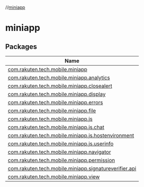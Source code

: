 //[miniapp](index.md)

# miniapp

## Packages

| Name |
|---|
| [com.rakuten.tech.mobile.miniapp](miniapp/com.rakuten.tech.mobile.miniapp/index.md) |
| [com.rakuten.tech.mobile.miniapp.analytics](miniapp/com.rakuten.tech.mobile.miniapp.analytics/index.md) |
| [com.rakuten.tech.mobile.miniapp.closealert](miniapp/com.rakuten.tech.mobile.miniapp.closealert/index.md) |
| [com.rakuten.tech.mobile.miniapp.display](miniapp/com.rakuten.tech.mobile.miniapp.display/index.md) |
| [com.rakuten.tech.mobile.miniapp.errors](miniapp/com.rakuten.tech.mobile.miniapp.errors/index.md) |
| [com.rakuten.tech.mobile.miniapp.file](miniapp/com.rakuten.tech.mobile.miniapp.file/index.md) |
| [com.rakuten.tech.mobile.miniapp.js](miniapp/com.rakuten.tech.mobile.miniapp.js/index.md) |
| [com.rakuten.tech.mobile.miniapp.js.chat](miniapp/com.rakuten.tech.mobile.miniapp.js.chat/index.md) |
| [com.rakuten.tech.mobile.miniapp.js.hostenvironment](miniapp/com.rakuten.tech.mobile.miniapp.js.hostenvironment/index.md) |
| [com.rakuten.tech.mobile.miniapp.js.userinfo](miniapp/com.rakuten.tech.mobile.miniapp.js.userinfo/index.md) |
| [com.rakuten.tech.mobile.miniapp.navigator](miniapp/com.rakuten.tech.mobile.miniapp.navigator/index.md) |
| [com.rakuten.tech.mobile.miniapp.permission](miniapp/com.rakuten.tech.mobile.miniapp.permission/index.md) |
| [com.rakuten.tech.mobile.miniapp.signatureverifier.api](miniapp/com.rakuten.tech.mobile.miniapp.signatureverifier.api/index.md) |
| [com.rakuten.tech.mobile.miniapp.view](miniapp/com.rakuten.tech.mobile.miniapp.view/index.md) |
